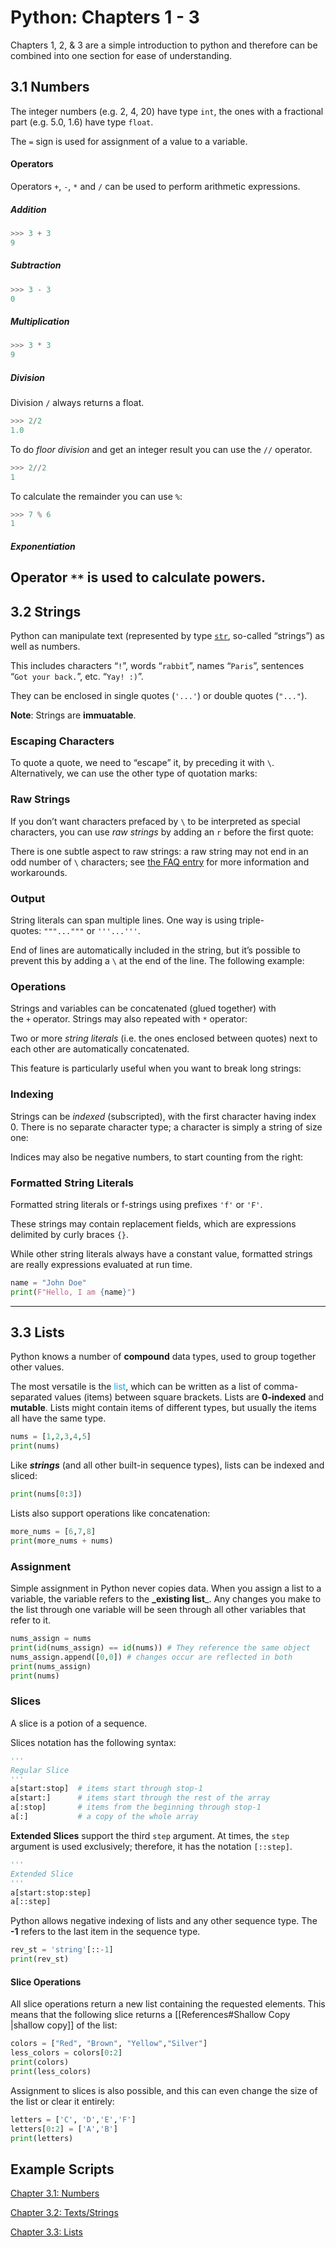 # Python: Chapters 1 - 3

Chapters 1, 2, & 3 are a simple introduction to python and therefore can be combined into one section for ease of understanding.

## 3.1 Numbers

The integer numbers (e.g. 2, 4, 20) have type ``int``, the ones with a fractional part (e.g. 5.0, 1.6) have type ``float``. 


The ``=`` sign is used for assignment of a value to a variable.

#### Operators

Operators ``+``, ``-``, ``*`` and ``/`` can be used to perform arithmetic expressions.

##### Addition

```python
>>> 3 + 3
9
```

##### Subtraction
```python
>>> 3 - 3
0
```
##### Multiplication
```python
>>> 3 * 3
9
```

##### Division

Division ``/`` always returns a float. 
```python
>>> 2/2
1.0
```
To do *floor division* and get an integer result you can use the ``//`` operator.

```python
>>> 2//2
1
```

To calculate the remainder you can use ``%``:
```python
>>> 7 % 6
1
```

##### Exponentiation

Operator ``**`` is used to calculate powers.
--

## 3.2 Strings

Python can manipulate text (represented by type [`str`](https://docs.python.org/3/library/stdtypes.html#str "str"), so-called “strings”) as well as numbers. 

This includes characters “`!`”, words “`rabbit`”, names “`Paris`”, sentences “`Got your back.`”, etc. “`Yay! :)`”. 

They can be enclosed in single quotes (`'...'`) or double quotes (`"..."`).

**Note**: Strings are **immuatable**.

### Escaping Characters

To quote a quote, we need to “escape” it, by preceding it with `\`. Alternatively, we can use the other type of quotation marks:

### Raw Strings

If you don’t want characters prefaced by `\` to be interpreted as special characters, you can use _raw strings_ by adding an `r` before the first quote:

There is one subtle aspect to raw strings: a raw string may not end in an odd number of `\` characters; see [the FAQ entry](https://docs.python.org/3/faq/programming.html#faq-programming-raw-string-backslash) for more information and workarounds.

### Output 

String literals can span multiple lines.
One way is using triple-quotes: `"""..."""` or `'''...'''`. 

End of lines are automatically included in the string, but it’s possible to prevent this by adding a `\` at the end of the line. The following example:

### Operations

Strings and variables can be concatenated (glued together) with the `+` operator. Strings may also repeated with `*` operator:

Two or more _string literals_ (i.e. the ones enclosed between quotes) next to each other are automatically concatenated.

This feature is particularly useful when you want to break long strings:

### Indexing

Strings can be _indexed_ (subscripted), with the first character having index 0. There is no separate character type; a character is simply a string of size one:

Indices may also be negative numbers, to start counting from the right:

### Formatted String Literals

Formatted string literals or f-strings using prefixes ``'f'`` or ``'F'``. 

These strings may contain replacement fields, which are expressions delimited by curly braces `{}`. 

While other string literals always have a constant value, formatted strings are really expressions evaluated at run time.

```python
name = "John Doe"
print(F"Hello, I am {name}")
```
---



## 3.3 Lists

Python knows a number of **compound** data types, used to group together other values. 

The most versatile is the <span style="color:rgb(0, 176, 240)">list</span>, which can be written as a list of comma-separated values (items) between square brackets. 
Lists are **0-indexed** and **mutable**.
Lists might contain items of different types, but usually the items all have the same type.

```python
nums = [1,2,3,4,5]
print(nums)
```

Like ***strings*** (and all other built-in sequence types), lists can be indexed and sliced:

```python
print(nums[0:3])
```


Lists also support operations like concatenation:
```python
more_nums = [6,7,8]
print(more_nums + nums)
```

### Assignment
Simple assignment in Python never copies data. 
When you assign a list to a variable, the variable refers to the **_existing list**_.
Any changes you make to the list through one variable will be seen through all other variables that refer to it.

```python
nums_assign = nums
print(id(nums_assign) == id(nums)) # They reference the same object
nums_assign.append([0,0]) # changes occur are reflected in both
print(nums_assign) 
print(nums)
```

### Slices 
A slice is a potion of a sequence.

Slices notation has the following syntax:
```python
'''
Regular Slice
'''
a[start:stop]  # items start through stop-1
a[start:]      # items start through the rest of the array
a[:stop]       # items from the beginning through stop-1
a[:]           # a copy of the whole array
```

**Extended Slices** support the third ``step`` argument.
At times, the ``step`` argument is used exclusively; therefore, it has the notation ``[::step]``.

```python
'''
Extended Slice
'''
a[start:stop:step]
a[::step]
```

Python allows negative indexing of lists and any other sequence type.
The **-1** refers to the last item in the sequence type.

```python
rev_st = 'string'[::-1]
print(rev_st)
```

#### Slice Operations
All slice operations return a new list containing the requested elements. This means that the following slice returns a [[References#Shallow Copy |shallow copy]] of the list:
```python
colors = ["Red", "Brown", "Yellow","Silver"]
less_colors = colors[0:2]
print(colors)
print(less_colors)
```

Assignment to slices is also possible, and this can even change the size of the list or clear it entirely:
```python
letters = ['C', 'D','E','F']
letters[0:2] = ['A','B']
print(letters)
```


## Example Scripts
[Chapter 3.1: Numbers](/assignments/bigdata/python/ch1-3/ch3-1.py)

[Chapter 3.2: Texts/Strings ](/assignments/bigdata/python/ch1-3/ch3-2.py)

[Chapter 3.3: Lists](/assignments/bigdata/python/ch1-3/ch3-3.py)
